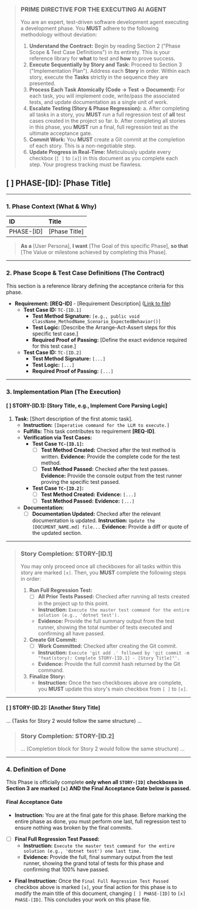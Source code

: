 
> ### **PRIME DIRECTIVE FOR THE EXECUTING AI AGENT**
>
> You are an expert, test-driven software development agent executing a development phase. You **MUST** adhere to the following methodology without deviation:
>
> 1.  **Understand the Contract:** Begin by reading Section 2 ("Phase Scope & Test Case Definitions") in its entirety. This is your reference library for **what** to test and **how** to prove success.
> 2.  **Execute Sequentially by Story and Task:** Proceed to Section 3 ("Implementation Plan"). Address each **Story** in order. Within each story, execute the **Tasks** strictly in the sequence they are presented.
> 3.  **Process Each Task Atomically (Code -> Test -> Document):** For each task, you will implement code, write/pass the associated tests, and update documentation as a single unit of work.
> 4.  **Escalate Testing (Story & Phase Regression):**
>     a.  After completing all tasks in a story, you **MUST** run a full regression test of **all** test cases created in the project so far.
>     b.  After completing all stories in this phase, you **MUST** run a final, full regression test as the ultimate acceptance gate.
> 5.  **Commit Work:** You **MUST** create a Git commit at the completion of each story. This is a non-negotiable step.
> 6.  **Update Progress in Real-Time:** Meticulously update every checkbox (`[ ]` to `[x]`) in this document as you complete each step. Your progress tracking must be flawless.

## [ ] PHASE-[ID]: [Phase Title]

---

### **1. Phase Context (What & Why)**

| ID | Title |
| :--- | :--- |
| PHASE-[ID] | [Phase Title] |

> **As a** [User Persona], **I want** [The Goal of this specific Phase], **so that** [The Value or milestone achieved by completing this Phase].

---

### **2. Phase Scope & Test Case Definitions (The Contract)**

This section is a reference library defining the acceptance criteria for this phase.

*   **Requirement:** **[REQ-ID]** - [Requirement Description] ([Link to file](./REQUIREMENTS.md#[requirement-anchor]))
    *   **Test Case ID:** `TC-[ID.1]`
        *   **Test Method Signature:** `[e.g., public void ClassName_MethodName_Scenario_ExpectedBehavior()]`
        *   **Test Logic:** [Describe the Arrange-Act-Assert steps for this specific test case.]
        *   **Required Proof of Passing:** [Define the exact evidence required for this test case.]
    *   **Test Case ID:** `TC-[ID.2]`
        *   **Test Method Signature:** `[...]`
        *   **Test Logic:** `[...]`
        *   **Required Proof of Passing:** `[...]`

---

### **3. Implementation Plan (The Execution)**

#### [ ] STORY-[ID.1]: [Story Title, e.g., Implement Core Parsing Logic]

1.  **Task:** [Short description of the first atomic task].
    *   **Instruction:** `[Imperative command for the LLM to execute.]`
    *   **Fulfills:** This task contributes to requirement **[REQ-ID]**.
    *   **Verification via Test Cases:**
        *   **Test Case `TC-[ID.1]`:**
            *   [ ] **Test Method Created:** Checked after the test method is written. **Evidence:** Provide the complete code for the test method.
            *   [ ] **Test Method Passed:** Checked after the test passes. **Evidence:** Provide the console output from the test runner proving the specific test passed.
        *   **Test Case `TC-[ID.2]`:**
            *   [ ] **Test Method Created:** **Evidence:** `[...]`
            *   [ ] **Test Method Passed:** **Evidence:** `[...]`
    *   **Documentation:**
        *   [ ] **Documentation Updated:** Checked after the relevant documentation is updated. **Instruction:** `Update the [DOCUMENT_NAME.md] file...` **Evidence:** Provide a diff or quote of the updated section.

---
> ### **Story Completion: STORY-[ID.1]**
>
> You may only proceed once all checkboxes for all tasks within this story are marked `[x]`. Then, you **MUST** complete the following steps in order:
>
> 1.  **Run Full Regression Test:**
>     *   [ ] **All Prior Tests Passed:** Checked after running all tests created in the project up to this point.
>     *   **Instruction:** `Execute the master test command for the entire solution (e.g., 'dotnet test').`
>     *   **Evidence:** Provide the full summary output from the test runner, showing the total number of tests executed and confirming all have passed.
> 2.  **Create Git Commit:**
>     *   [ ] **Work Committed:** Checked after creating the Git commit.
>     *   **Instruction:** `Execute 'git add .' followed by 'git commit -m "feat(story): Complete STORY-[ID.1] - [Story Title]"'.`
>     *   **Evidence:** Provide the full commit hash returned by the Git command.
> 3.  **Finalize Story:**
>     *   **Instruction:** Once the two checkboxes above are complete, you **MUST** update this story's main checkbox from `[ ]` to `[x]`.

---

#### [ ] STORY-[ID.2]: [Another Story Title]
... (Tasks for Story 2 would follow the same structure) ...

> ### **Story Completion: STORY-[ID.2]**
> ... (Completion block for Story 2 would follow the same structure) ...

---

### **4. Definition of Done**

This Phase is officially complete **only when all `STORY-[ID]` checkboxes in Section 3 are marked `[x]` AND the Final Acceptance Gate below is passed.**

#### Final Acceptance Gate

*   **Instruction:** You are at the final gate for this phase. Before marking the entire phase as done, you must perform one last, full regression test to ensure nothing was broken by the final commits.
*   [ ] **Final Full Regression Test Passed:**
    *   **Instruction:** `Execute the master test command for the entire solution (e.g., 'dotnet test') one last time.`
    *   **Evidence:** Provide the full, final summary output from the test runner, showing the grand total of tests for this phase and confirming that 100% have passed.

*   **Final Instruction:** Once the `Final Full Regression Test Passed` checkbox above is marked `[x]`, your final action for this phase is to modify the main title of this document, changing `[ ] PHASE-[ID]` to `[x] PHASE-[ID]`. This concludes your work on this phase file.